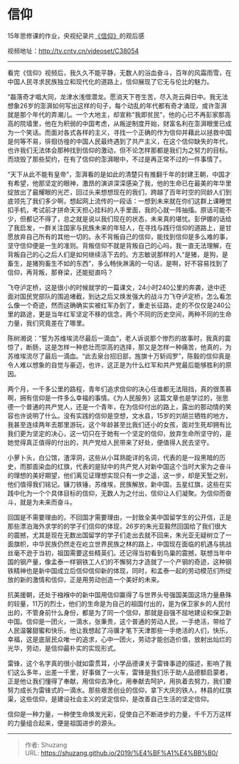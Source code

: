 # 信仰


15年思修课的作业，央视纪录片[《信仰》](https://movie.douban.com/subject/20266562/)的观后感

视频地址：<http://tv.cntv.cn/videoset/C38054>

---

看完《信仰》视频后，我久久不能平静，无数人的浴血奋斗，百年的风霜雨雪，在中国人民寻求民族独立和现代化的道路上，信仰展现了它无与伦比的魅力。

“磊落奇才唱大同，龙津水浅借潜龙。愿消天下苍生苦，尽入尧云舜日中。我无法想象26岁的澎湃如何写出这样的句子，每个动乱的年代都有奇才涌现，或许澎湃就是那个年代的弄潮儿。一个大地主，却宣称“我即贫民”，他的心已不再彭家那高高的院墙里，他在为积弱的中国考虑，从叛逆制度开始，财富名利在澎湃眼里已成为一个笑话。而面对各式各样的主义，寻找一个正确的作为信仰并藉此以拯救中国是何等不易，徘徊彷徨的中国人民最终遇到了共产主义，在这个信仰缺失的年代，也许我们无法体会那种找到信仰的激动，但不论怎样那都是我们为之努力的目标。而烧毁了那些契约，在有了信仰的澎湃眼中，不过是再正常不过的一件事情了。

“天下从此不能有皇帝”，澎湃看的是如此的清楚只有推翻千年的封建王朝，中国才有希望，他那坚定的眼神，激昂的演讲深深感染了我，他的生命已在最美的年华里绽放出了最耀眼的光芒，回过头来想想现在的我们，跨越了百年时空的同龄人们到底领先了我们多少啊，想起网上流传的一段话：一想到未来就在你们这群上课睡觉扣手机，考试前才拼命天天担心挂科的人手里面，我的心就一阵抽搐。原话可能不少，但都记不得了，总之就是说以我们现在的状态，未来真的堪忧。彭伊娜的话给了我启发，一群关注国家与民族未来的年轻人，在寻找与践行信仰的道路上，是甘愿放弃自己所有的其他一切的。永不背叛自己的信仰，能找到信仰是多么难的事，坚守信仰便是一生的准则。背叛信仰不就是背叛自己的心吗，我一直无法理解，在背叛自己的心之后人们是如何继续活下去的。方志敏说那样的人“是猪，是狗，是畜生，是猪狗畜生不如的东西”，多么畅快淋漓的一句话，是啊，好不容易找到了信仰，再背叛，那脊梁，还能挺直吗？

飞夺泸定桥，这是很小的时候就学的一篇课文，24小时240公里的奔袭，途中还面对国民党部队的围追堵截，到达之后又焕发强大的战斗力飞夺泸定桥，怎么看怎么像一个奇迹，然而这确确实实被红军办到了，重走长征路，走的不仅仅是240公里的路途，更是当年红军坚定不移的信念，两个不同的历史空间，两种不同的生命力量，我们究竟差在了哪里。

陈树湘说：“誓为苏维埃流尽最后一滴血”，老人诉说那个惨烈的故事时，我真的震惊了，断肠，这是怎样一种悲壮而崇高的选择，那又是怎样一种痛苦，他真的，为苏维埃流尽了最后一滴血。“此去泉台招旧部，旌旗十万斩阎罗”，陈毅的信仰真是令人难以想象的自觉与豪迈，也许，这正是为什么红军和共产党最后能够胜利的原因。

两个月，一千多公里的路程，青年们追求信仰的决心任谁都无法阻挡，真的很羡慕啊，拥有信仰是一件多么幸福的事情。《为人民服务》这篇文章也是学过的，张思德一个普通的共产党人，还是一个青年，在为信仰付出的路上，露出的那动情的笑容也许说明了什么。没有实践的信仰是空想，文水县，15岁的刘胡兰牺牲的地方，我甚至连续两年去那里游玩，这个年龄甚至比我们还小的女孩，面对生死却拥有比我们更为坚定的决心，这一切只在于她有一个坚定的信仰，放弃生命所坚守的，是她觉得真正值得的付出的，共产党给人民带来了好处，便值得人民去坚守。

小萝卜头，白公馆，渣滓洞，这些从小耳熟能详的名词，代表的是一段黑暗的历史，而那面染血的红旗，代表的是狱中的共产党人对新中国这个当时大家为之奋斗的理想的美好期望，他们离见证理想实现只有一步之遥，这一步，却是天堑之别，他们值得我们铭记。镰刀铁锤，苏维埃，民族解放，新中国，五星红旗，这些在实践中化为一个个具体目标的信仰，无数人为之付出，信仰让人们凝聚。为信仰而奋斗，就是为未来而奋斗。

回国是不需要理由的，不回国才需要理由，一封致全美中国留学生的公开信，正是那些漂泊海外求学的的学子们信仰的体现，26岁的朱光亚毅然回国给了我们很大的震撼，尤其是现在无数出国留学的学子们走出去就不回来，朱光亚无疑树立了一面旗帜，中华民族仍然走在屹立世界民族之林的路上，中国现在面临的机遇与挑战丝毫不逊于当初，祖国需要这些精英们。还记得当初看到鸟巢的震撼，联想当年中国的钢产量，像孟泰一样钢铁工人们的不懈努力才造就了一个产钢的奇迹，这种钢铁精神也是新中国成立后信仰信仰新的体现，同时，和孟泰一起的劳动模范们所绽放的新的激情和信仰，正是用劳动创造一个美好的未来。

抗美援朝，还处于襁褓中的新中国用信仰赢得了与世界头号强国美国这场力量悬殊的较量，11万的烈士，他们的生命是为自己的祖国付出的，是为保卫家乡的人民付出的，不管身前什么身份，都是为了同一个信仰，那就是自强不屈地建设和保卫新中国。信仰是一团火，一滴水，张秉贵，这个普通的劳动人民，一手绝活，带给了人民温馨甜蜜和快乐，他让我想起了冯骥才笔下天津那些一手绝活的人们，快乐，幸福，这是底层民众唯一的追求，心中一团火，劳动才能创造价值，放射出灿烂的光华，劳动，是信仰最朴实的实现形式。

雷锋，这个名字真的很小就如雷贯耳，小学品德课关于雷锋事迹的描述，影响了我们这么多年，出差一千里，好事做了一火车，雷锋是我们乐于助人品德额启蒙者，正是他让我们懂得了奉献，用信仰去净化，用奉献去呵护，用执着去努力，我们要努力成长为雷锋式的一滴水。那些艰苦创业的信仰，拿下大庆的铁人，林县的红旗渠，这些信仰，是建设社会主义的坚定信仰，是改善自己生活的坚定信仰。

信仰是一种力量，一种使生命焕发光彩，促使自己不断进步的力量，千千万万这样的力量组合起来，便是祖国进步的源头。


---

> 作者: Shuzang  
> URL: https://shuzang.github.io/2019/%E4%BF%A1%E4%BB%B0/  

